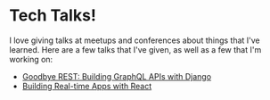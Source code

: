 # Tech Talks!
I love giving talks at meetups and conferences about things that I've learned. Here are a few talks that I've given, as well as a few that I'm working on:

- [Goodbye REST: Building GraphQL APIs with Django](https://github.com/jaydenwindle/talks/blob/master/django-graphql.md)
- [Building Real-time Apps with React](https://github.com/jaydenwindle/talks/blob/master/real-time-react.md)
